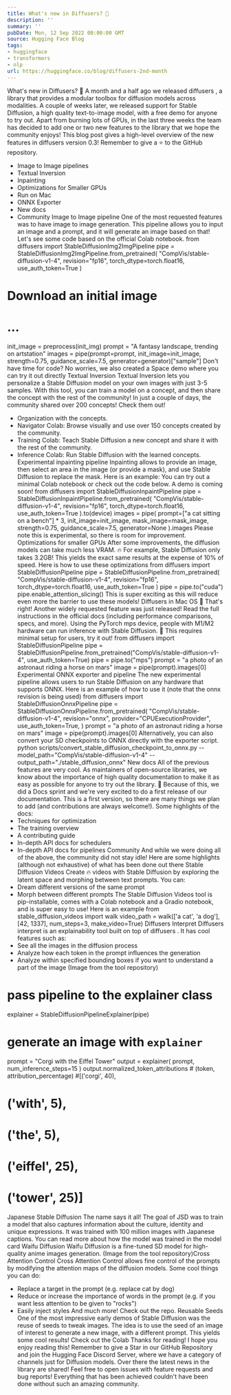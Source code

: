 ```yaml
---
title: What's new in Diffusers? 🎨
description: ''
summary: ''
pubDate: Mon, 12 Sep 2022 00:00:00 GMT
source: Hugging Face Blog
tags:
- huggingface
- transformers
- nlp
url: https://huggingface.co/blog/diffusers-2nd-month
---
```


What's new in Diffusers? 🎨
A month and a half ago we released
diffusers
, a library that provides a modular toolbox for diffusion models across modalities. A couple of weeks later, we released support for Stable Diffusion, a high quality text-to-image model, with a free demo for anyone to try out. Apart from burning lots of GPUs, in the last three weeks the team has decided to add one or two new features to the library that we hope the community enjoys! This blog post gives a high-level overview of the new features in diffusers
version 0.3! Remember to give a ⭐ to the GitHub repository.
- Image to Image pipelines
- Textual Inversion
- Inpainting
- Optimizations for Smaller GPUs
- Run on Mac
- ONNX Exporter
- New docs
- Community
Image to Image pipeline
One of the most requested features was to have image to image generation. This pipeline allows you to input an image and a prompt, and it will generate an image based on that!
Let's see some code based on the official Colab notebook.
from diffusers import StableDiffusionImg2ImgPipeline
pipe = StableDiffusionImg2ImgPipeline.from_pretrained(
"CompVis/stable-diffusion-v1-4",
revision="fp16",
torch_dtype=torch.float16,
use_auth_token=True
)
# Download an initial image
# ...
init_image = preprocess(init_img)
prompt = "A fantasy landscape, trending on artstation"
images = pipe(prompt=prompt, init_image=init_image, strength=0.75, guidance_scale=7.5, generator=generator)["sample"]
Don't have time for code? No worries, we also created a Space demo where you can try it out directly
Textual Inversion
Textual Inversion lets you personalize a Stable Diffusion model on your own images with just 3-5 samples. With this tool, you can train a model on a concept, and then share the concept with the rest of the community!
In just a couple of days, the community shared over 200 concepts! Check them out!
- Organization with the concepts.
- Navigator Colab: Browse visually and use over 150 concepts created by the community.
- Training Colab: Teach Stable Diffusion a new concept and share it with the rest of the community.
- Inference Colab: Run Stable Diffusion with the learned concepts.
Experimental inpainting pipeline
Inpainting allows to provide an image, then select an area in the image (or provide a mask), and use Stable Diffusion to replace the mask. Here is an example:
You can try out a minimal Colab notebook or check out the code below. A demo is coming soon!
from diffusers import StableDiffusionInpaintPipeline
pipe = StableDiffusionInpaintPipeline.from_pretrained(
"CompVis/stable-diffusion-v1-4",
revision="fp16",
torch_dtype=torch.float16,
use_auth_token=True
).to(device)
images = pipe(
prompt=["a cat sitting on a bench"] * 3,
init_image=init_image,
mask_image=mask_image,
strength=0.75,
guidance_scale=7.5,
generator=None
).images
Please note this is experimental, so there is room for improvement.
Optimizations for smaller GPUs
After some improvements, the diffusion models can take much less VRAM. 🔥 For example, Stable Diffusion only takes 3.2GB! This yields the exact same results at the expense of 10% of speed. Here is how to use these optimizations
from diffusers import StableDiffusionPipeline
pipe = StableDiffusionPipeline.from_pretrained(
"CompVis/stable-diffusion-v1-4",
revision="fp16",
torch_dtype=torch.float16,
use_auth_token=True
)
pipe = pipe.to("cuda")
pipe.enable_attention_slicing()
This is super exciting as this will reduce even more the barrier to use these models!
Diffusers in Mac OS
🍎 That's right! Another widely requested feature was just released! Read the full instructions in the official docs (including performance comparisons, specs, and more).
Using the PyTorch mps device, people with M1/M2 hardware can run inference with Stable Diffusion. 🤯 This requires minimal setup for users, try it out!
from diffusers import StableDiffusionPipeline
pipe = StableDiffusionPipeline.from_pretrained("CompVis/stable-diffusion-v1-4", use_auth_token=True)
pipe = pipe.to("mps")
prompt = "a photo of an astronaut riding a horse on mars"
image = pipe(prompt).images[0]
Experimental ONNX exporter and pipeline
The new experimental pipeline allows users to run Stable Diffusion on any hardware that supports ONNX. Here is an example of how to use it (note that the onnx
revision is being used)
from diffusers import StableDiffusionOnnxPipeline
pipe = StableDiffusionOnnxPipeline.from_pretrained(
"CompVis/stable-diffusion-v1-4",
revision="onnx",
provider="CPUExecutionProvider",
use_auth_token=True,
)
prompt = "a photo of an astronaut riding a horse on mars"
image = pipe(prompt).images[0]
Alternatively, you can also convert your SD checkpoints to ONNX directly with the exporter script.
python scripts/convert_stable_diffusion_checkpoint_to_onnx.py --model_path="CompVis/stable-diffusion-v1-4" --output_path="./stable_diffusion_onnx"
New docs
All of the previous features are very cool. As maintainers of open-source libraries, we know about the importance of high quality documentation to make it as easy as possible for anyone to try out the library.
💅 Because of this, we did a Docs sprint and we're very excited to do a first release of our documentation. This is a first version, so there are many things we plan to add (and contributions are always welcome!).
Some highlights of the docs:
- Techniques for optimization
- The training overview
- A contributing guide
- In-depth API docs for schedulers
- In-depth API docs for pipelines
Community
And while we were doing all of the above, the community did not stay idle! Here are some highlights (although not exhaustive) of what has been done out there
Stable Diffusion Videos
Create 🔥 videos with Stable Diffusion by exploring the latent space and morphing between text prompts. You can:
- Dream different versions of the same prompt
- Morph between different prompts
The Stable Diffusion Videos tool is pip-installable, comes with a Colab notebook and a Gradio notebook, and is super easy to use!
Here is an example
from stable_diffusion_videos import walk
video_path = walk(['a cat', 'a dog'], [42, 1337], num_steps=3, make_video=True)
Diffusers Interpret
Diffusers interpret is an explainability tool built on top of diffusers
. It has cool features such as:
- See all the images in the diffusion process
- Analyze how each token in the prompt influences the generation
- Analyze within specified bounding boxes if you want to understand a part of the image
(Image from the tool repository)
# pass pipeline to the explainer class
explainer = StableDiffusionPipelineExplainer(pipe)
# generate an image with `explainer`
prompt = "Corgi with the Eiffel Tower"
output = explainer(
prompt,
num_inference_steps=15
)
output.normalized_token_attributions # (token, attribution_percentage)
#[('corgi', 40),
# ('with', 5),
# ('the', 5),
# ('eiffel', 25),
# ('tower', 25)]
Japanese Stable Diffusion
The name says it all! The goal of JSD was to train a model that also captures information about the culture, identity and unique expressions. It was trained with 100 million images with Japanese captions. You can read more about how the model was trained in the model card
Waifu Diffusion
Waifu Diffusion is a fine-tuned SD model for high-quality anime images generation.
(Image from the tool repository)Cross Attention Control
Cross Attention Control allows fine control of the prompts by modifying the attention maps of the diffusion models. Some cool things you can do:
- Replace a target in the prompt (e.g. replace cat by dog)
- Reduce or increase the importance of words in the prompt (e.g. if you want less attention to be given to "rocks")
- Easily inject styles
And much more! Check out the repo.
Reusable Seeds
One of the most impressive early demos of Stable Diffusion was the reuse of seeds to tweak images. The idea is to use the seed of an image of interest to generate a new image, with a different prompt. This yields some cool results! Check out the Colab
Thanks for reading!
I hope you enjoy reading this! Remember to give a Star in our GitHub Repository and join the Hugging Face Discord Server, where we have a category of channels just for Diffusion models. Over there the latest news in the library are shared!
Feel free to open issues with feature requests and bug reports! Everything that has been achieved couldn't have been done without such an amazing community.